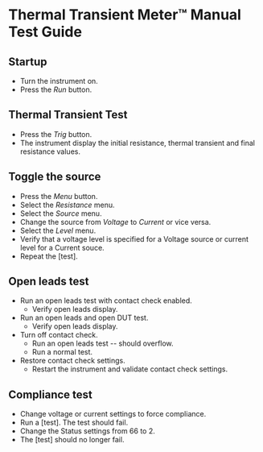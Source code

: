 # Thermal Transient Meter&trade; Manual Test Guide

<a name="startup"></a>
## Startup
- Turn the instrument on.
- Press the _Run_ button.

<a name="test"></a>
## Thermal Transient Test
- Press the _Trig_ button.
- The instrument display the initial resistance, thermal transient and final resistance values.

<a name="source"></a>
## Toggle the source
- Press the _Menu_ button.
- Select the _Resistance_ menu.
- Select the _Source_ menu.
- Change the source from _Voltage_ to _Current_ or vice versa.
- Select the _Level_ menu.
- Verify that a voltage level is specified for a Voltage source or current level for a Current souce.
- Repeat the [test].

<a name="leads"></a>
## Open leads test
- Run an open leads test with contact check enabled.
  - Verify open leads display.
- Run an open leads and open DUT test.
  - Verify open leads display.
- Turn off contact check.
  - Run an open leads test -- should overflow.
  - Run a normal test.
- Restore contact check settings.
  - Restart the instrument and validate contact check settings.

<a name="compliance"></a>
## Compliance test
- Change voltage or current settings to force compliance.
- Run a [test]. The test should fail.
- Change the Status settings from 66 to 2.
- The [test] should no longer fail. 
	
